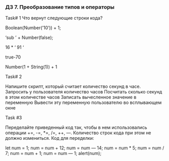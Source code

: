 ### ДЗ 7. Преобразование типов и операторы
Task# 1
Что вернут следующие строки кода?

Boolean(Number(’10’)) + 1;

‘sub ’ + Number(false);

16  *  ‘      91    ‘

true-70

Number(1 + String(1)) + 1

Task# 2

Напишите скрипт, который считает количество секунд в часе.
Запросить у пользователя количество часов
Посчитать сколько секунд в этом количестве часов
Записать вычесленное значение в переменную
Вывести эту переменную пользователю во всплывающем окне


Task #3

Переделайте приведенный код так, чтобы в нем использовались операции +=, -=, *=, /=, ++, —. Количество строк кода при этом не должно измениться. Код для переделки:

let num = 1;
num = num + 12;
num = num — 14;
num = num * 5;
num = num / 7;
num = num + 1;
num = num — 1;
alert(num);